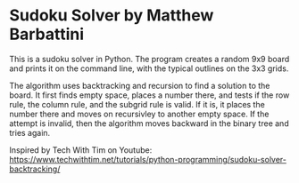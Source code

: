 # Sudoku Solver by Matthew Barbattini

This is a sudoku solver in Python. The program creates a random 9x9 board and prints it on the command line, with the typical outlines on the 3x3 grids. 

The algorithm uses backtracking and recursion to find a solution to the board. It first finds empty space, places a number there, and tests if the row rule, the column rule, and the subgrid rule is valid.
If it is, it places the number there and moves on recursivley to another empty space. If the attempt is invalid, then the algorithm moves backward in the binary tree and tries again.

Inspired by Tech With Tim on Youtube: https://www.techwithtim.net/tutorials/python-programming/sudoku-solver-backtracking/
